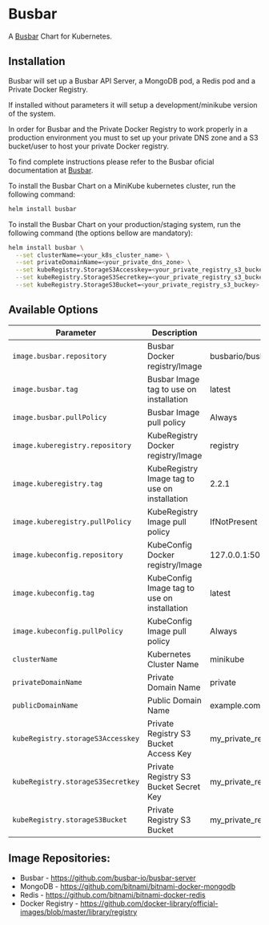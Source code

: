 # Busbar

A [Busbar](https://github.com/busbar-io/busbar-server) Chart for Kubernetes.

## Installation

Busbar will set up a Busbar API Server, a MongoDB pod, a Redis pod and a Private Docker Registry.

If installed without parameters it will setup a development/minikube version of the system.

In order for Busbar and the Private Docker Registry to work properly in a production environment you must to set up your private DNS zone and a S3 bucket/user to host your private Docker registry.

To find complete instructions please refer to the Busbar oficial documentation at [Busbar](https://github.com/busbar-io/busbar-server).

To install the Busbar Chart on a MiniKube kubernetes cluster, run the following command:

```bash
helm install busbar
```

To install the Busbar Chart on your production/staging system, run the following command (the options bellow are mandatory):

```bash
helm install busbar \
  --set clusterName=<your_k8s_cluster_name> \
  --set privateDomainName=<your_private_dns_zone> \
  --set kubeRegistry.StorageS3Accesskey=<your_private_registry_s3_buckey_access_key> \
  --set kubeRegistry.StorageS3Secretkey=<your_private_registry_s3_buckey_secret_key> \
  --set kubeRegistry.StorageS3Bucket=<your_private_registry_s3_buckey>
```

## Available Options

| Parameter                         | Description                                    | Default                           |
|-----------------------------------|------------------------------------------------|-----------------------------------|
| `image.busbar.repository`         | Busbar Docker registry/Image                   | busbario/busbar                   |
| `image.busbar.tag`                | Busbar Image tag to use on installation        | latest                            |
| `image.busbar.pullPolicy`         | Busbar Image pull policy                       | Always                            |
| `image.kuberegistry.repository`   | KubeRegistry Docker registry/Image             | registry                          |
| `image.kuberegistry.tag`          | KubeRegistry Image tag to use on installation  | 2.2.1                             |
| `image.kuberegistry.pullPolicy`   | KubeRegistry Image pull policy                 | IfNotPresent                      |
| `image.kubeconfig.repository`     | KubeConfig Docker registry/Image               | 127.0.0.1:5000/kubeconfig         |
| `image.kubeconfig.tag`            | KubeConfig Image tag to use on installation    | latest                            |
| `image.kubeconfig.pullPolicy`     | KubeConfig Image pull policy                   | Always                            |
| `clusterName`                     | Kubernetes Cluster Name                        | minikube                          |
| `privateDomainName`               | Private Domain Name                            | private                           |
| `publicDomainName`                | Public Domain Name                             | example.com                       |
| `kubeRegistry.storageS3Accesskey` | Private Registry S3 Bucket Access Key          | my_private_registry_s3_access_key |
| `kubeRegistry.storageS3Secretkey` | Private Registry S3 Bucket Secret Key          | my_private_registry_s3_secret_key |
| `kubeRegistry.storageS3Bucket`    | Private Registry S3 Bucket                     | my_private_registry_s3_bucket     |

## Image Repositories:

- Busbar - https://github.com/busbar-io/busbar-server
- MongoDB - https://github.com/bitnami/bitnami-docker-mongodb
- Redis - https://github.com/bitnami/bitnami-docker-redis
- Docker Registry - https://github.com/docker-library/official-images/blob/master/library/registry
